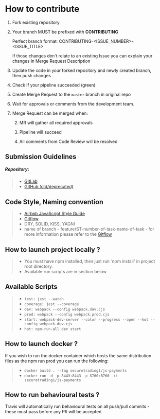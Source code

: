 # How to contribute
1. Fork existing repository
1. Your branch MUST be prefixed with **CONTRIBUTING**
   
   Perfect branch format: CONTRIBUTING-<ISSUE_NUMBER>-<ISSUE_TITLE>
   
   If those changes don't relate to an existing Issue you can explain your changes in Merge Request Description

1. Update the code in your forked repository and newly created branch, then push changes
   
1. Check if your pipeline succeeded (green)

1. Create Merge Request to the `master` branch in original repo

1. Wait for approvals or comments from the development team.

1. Merge Request can be merged when:

   2. MR will gather all required approvals
   
   2. Pipeline will succeed
   
   2. All comments from Code Review will be resolved

## Submission Guidelines

##### Repository:

> - [GitLab](https://gitlab.com/trustpayments-public/stjs/js-payments)
> - [GitHub (old/deprecated)](https://gitlab.com/trustpayments-public/stjs/js-payments)

## Code Style, Naming convention

> - [Airbnb JavaScript Style Guide](https://github.com/airbnb/javascript)
> - [Gitflow](https://pl.atlassian.com/git/tutorials/comparing-workflows/gitflow-workflow)
> - DRY, SOLID, KISS, YAGNI
> - name of branch - feature/ST-number-of-task-name-of-task - for more information please refer to the [Gitflow](https://pl.atlassian.com/git/tutorials/comparing-workflows/gitflow-workflow)

## How to launch project locally ?

> - You must have npm installed, then just run 'npm install' in project root directory.
> - Available run scripts are in section below

## Available Scripts

> - `test: jest --watch`
> - `coverage: jest --coverage`
> - `dev: webpack --config webpack.dev.cjs`
> - `prod: webpack --config webpack.prod.cjs`
> - `start: webpack-dev-server --color --progress --open --hot --config webpack.dev.cjs`
> - `hot: npm-run-all dev start`

## How to launch docker ?

If you wish to run the docker container which hosts the same distribution files as the npm run prod you can run the following:

> - `docker build . --tag securetrading1/js-payments`
> - `docker run -d -p 8443:8443 -p 8760:8760 -it securetrading1/js-payments`

## How to run behavioural tests ?

Travis will automatically run behavioural tests on all push/pull commits - these must pass before any PR will be accepted
